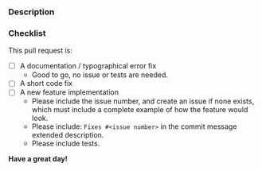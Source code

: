 <!--
Thank you for contributing to **proxyvars**! 🎉

Provide a general summary of your proposed changes in the Title field above.
-->

### Description
<!-- Describe your changes in detail -->

### Checklist
<!--
Go over following points.
Check them with an `x` if they do apply, (they turn into clickable checkboxes once the PR is submitted, so no need to do everything at once).

-->

This pull request is:

- [ ] A documentation / typographical error fix
	- Good to go, no issue or tests are needed.
- [ ] A short code fix
- [ ] A new feature implementation
	- Please include the issue number, and create an issue if none exists, which must
	  include a complete example of how the feature would look.
	- Please include: `Fixes #<issue number>` in the commit message extended description.
	- Please include tests.

**Have a great day!**
